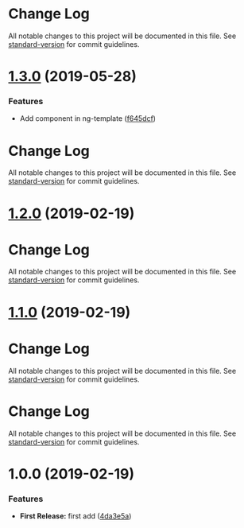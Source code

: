# Change Log

All notable changes to this project will be documented in this file. See [standard-version](https://github.com/conventional-changelog/standard-version) for commit guidelines.

# [1.3.0](https://github.com/kappys1/ngx-dynamic-component-loader/compare/v1.2.0...v1.3.0) (2019-05-28)


### Features

* Add component in ng-template ([f645dcf](https://github.com/kappys1/ngx-dynamic-component-loader/commit/f645dcf))



# Change Log

All notable changes to this project will be documented in this file. See [standard-version](https://github.com/conventional-changelog/standard-version) for commit guidelines.

# [1.2.0](https://github.com/kappys1/ngx-dynamic-component-loader/compare/v1.1.0...v1.2.0) (2019-02-19)



# Change Log

All notable changes to this project will be documented in this file. See [standard-version](https://github.com/conventional-changelog/standard-version) for commit guidelines.

# [1.1.0](https://github.com/kappys1/ngx-dynamic-component-loader/compare/v1.0.0...v1.1.0) (2019-02-19)



# Change Log

All notable changes to this project will be documented in this file. See [standard-version](https://github.com/conventional-changelog/standard-version) for commit guidelines.

# Change Log

All notable changes to this project will be documented in this file. See [standard-version](https://github.com/conventional-changelog/standard-version) for commit guidelines.

# 1.0.0 (2019-02-19)


### Features

* **First Release:** first add ([4da3e5a](https://github.com/kappys1/ngx-dynamic-component-loader/commit/4da3e5a))

